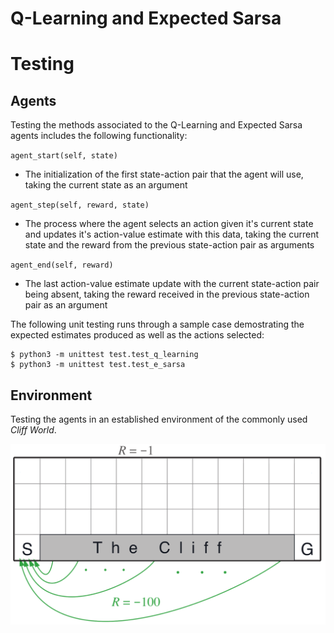 # Q-Learning and Expected Sarsa





# Testing

## Agents

Testing the methods associated to the Q-Learning and Expected Sarsa agents includes the following functionality:


`agent_start(self, state)`
* The initialization of the first state-action pair that the agent will use, taking the current state as an argument

`agent_step(self, reward, state)`
* The process where the agent selects an action given it's current state and updates it's action-value estimate with this data, taking the current state and the reward from the previous state-action pair as arguments

`agent_end(self, reward)`
* The last action-value estimate update with the current state-action pair being absent, taking the reward received in the previous state-action pair as an argument 

The following unit testing runs through a sample case demostrating the expected estimates produced as well as the actions selected:

```
$ python3 -m unittest test.test_q_learning
$ python3 -m unittest test.test_e_sarsa
```
 
 ## Environment

Testing the agents in an established environment of the commonly used _Cliff World_. 

 <p align="center">
    <img src="cliffworld.png" width="600"/>
</p>